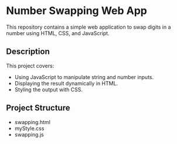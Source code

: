 # Number Swapping Web App

This repository contains a simple web application to swap digits in a number using HTML, CSS, and JavaScript.

## Description

This project covers:
- Using JavaScript to manipulate string and number inputs.
- Displaying the result dynamically in HTML.
- Styling the output with CSS.

## Project Structure

- swapping.html
- myStyle.css
- swapping.js

